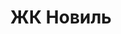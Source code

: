 ---
title: 'ЖК Новиль'
description: 'Ведутся работы по строительству комплекса, успевайте купить квартиру по выгодным ценам.'
image: '/public/новиль/73_Ikar_cam_3.avif'
---